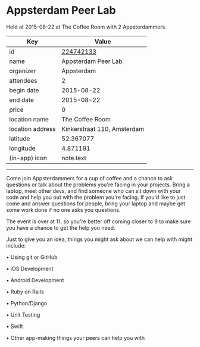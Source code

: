 # Appsterdam Peer Lab
Held at 2015-08-22 at The Coffee Room with 2 Appsterdammers.
        
|Key|Value
|---|---|
|id|[224742133](https://www.meetup.com/appsterdam/events/224742133/)|
|name|Appsterdam Peer Lab|
|organizer|Appsterdam|
|attendees|2|
|begin date|2015-08-22|
|end date|2015-08-22|
|price|0|
|location name|The Coffee Room|
|location address|Kinkerstraat 110, Amsterdam|
|latitude|52.367077|
|longitude|4.871191|
|(in-app) icon|note.text|

---

Come join Appsterdammers for a cup of coffee and a chance to ask questions or talk about the problems you're facing in your projects. Bring a laptop, meet other devs, and find someone who can sit down with your code and help you out with the problem you're facing. If you'd like to just come and answer questions for people, bring your laptop and maybe get some work done if no one asks you questions.

The event is over at 11, so you're better off coming closer to 9 to make sure you have a chance to get the help you need.

Just to give you an idea, things you might ask about we can help with might include:

• Using git or GitHub

• iOS Development

• Android Development

• Ruby on Rails

• Python/Django

• Unit Testing

• Swift

• Other app-making things your peers can help you with


